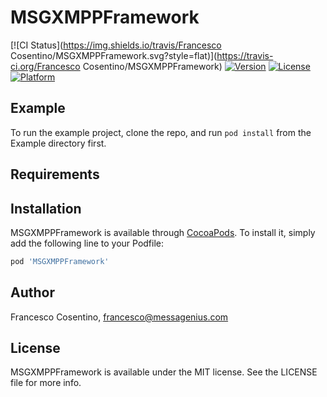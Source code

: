# MSGXMPPFramework

[![CI Status](https://img.shields.io/travis/Francesco Cosentino/MSGXMPPFramework.svg?style=flat)](https://travis-ci.org/Francesco Cosentino/MSGXMPPFramework)
[![Version](https://img.shields.io/cocoapods/v/MSGXMPPFramework.svg?style=flat)](https://cocoapods.org/pods/MSGXMPPFramework)
[![License](https://img.shields.io/cocoapods/l/MSGXMPPFramework.svg?style=flat)](https://cocoapods.org/pods/MSGXMPPFramework)
[![Platform](https://img.shields.io/cocoapods/p/MSGXMPPFramework.svg?style=flat)](https://cocoapods.org/pods/MSGXMPPFramework)

## Example

To run the example project, clone the repo, and run `pod install` from the Example directory first.

## Requirements

## Installation

MSGXMPPFramework is available through [CocoaPods](https://cocoapods.org). To install
it, simply add the following line to your Podfile:

```ruby
pod 'MSGXMPPFramework'
```

## Author

Francesco Cosentino, francesco@messagenius.com

## License

MSGXMPPFramework is available under the MIT license. See the LICENSE file for more info.
